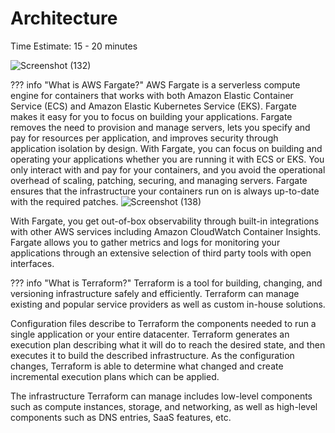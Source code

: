 # Architecture
Time Estimate: 15 - 20 minutes  

![Screenshot (132)](https://github.com/user-attachments/assets/9da88763-78f2-4170-826b-cb7fe79be465)


??? info "What is AWS Fargate?"
    AWS Fargate is a serverless compute engine for containers that works with both Amazon Elastic Container Service (ECS) and Amazon Elastic Kubernetes Service (EKS). Fargate makes it easy for you to focus on building your applications. Fargate removes the need to provision and manage servers, lets you specify and pay for resources per application, and improves security through application isolation by design.
With Fargate, you can focus on building and operating your applications whether you are running it with ECS or EKS. You only interact with and pay for your containers, and you avoid the operational overhead of scaling, patching, securing, and managing servers. Fargate ensures that the infrastructure your containers run on is always up-to-date with the required patches.
![Screenshot (138)](https://github.com/user-attachments/assets/6f4854bd-4854-4a29-947c-024e9178c53a)


With Fargate, you get out-of-box observability through built-in integrations with other AWS services including Amazon CloudWatch Container Insights. Fargate allows you to gather metrics and logs for monitoring your applications through an extensive selection of third party tools with open interfaces.


??? info "What is Terraform?"
    Terraform is a tool for building, changing, and versioning infrastructure safely and efficiently. Terraform can manage existing and popular service providers as well as custom in-house solutions. 

Configuration files describe to Terraform the components needed to run a single application or your entire datacenter. Terraform generates an execution plan describing what it will do to reach the desired state, and then executes it to build the described infrastructure. As the configuration changes, Terraform is able to determine what changed and create incremental execution plans which can be applied.

The infrastructure Terraform can manage includes low-level components such as compute instances, storage, and networking, as well as high-level components such as DNS entries, SaaS features, etc.

